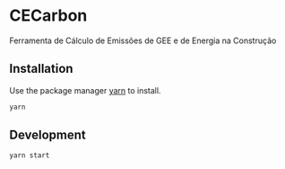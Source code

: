 # CECarbon

Ferramenta de Cálculo de Emissões de GEE e de Energia na Construção

## Installation

Use the package manager [yarn](https://yarnpkg.com/) to install.

```bash
yarn
```

## Development

```bash
yarn start
```
